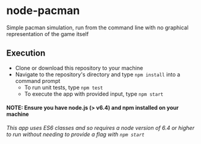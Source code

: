 # node-pacman
Simple pacman simulation, run from the command line with no graphical representation of the game itself

## Execution
* Clone or download this repository to your machine
* Navigate to the repository's directory and type `npm install` into a command prompt
  * To run unit tests, type `npm test`
  * To execute the app with provided input, type `npm start`
  
#### NOTE: Ensure you have node.js (> v6.4) and npm installed on your machine
_This app uses ES6 classes and so requires a node version of 6.4 or higher to run without needing to provide a flag with `npm start`_
